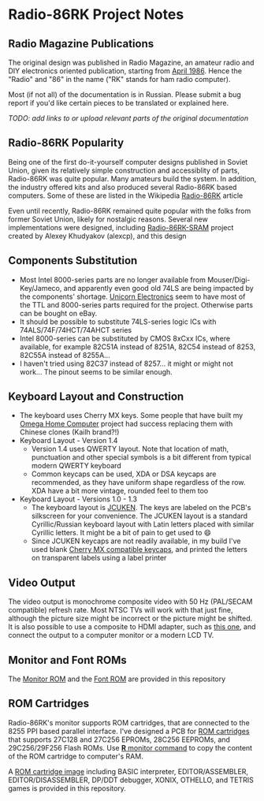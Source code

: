 # Radio-86RK Project Notes

## Radio Magazine Publications

The original design was published in Radio Magazine, an amateur radio and DIY electronics oriented publication, starting from [April 1986](http://archive.radio.ru/web/1986/04/027/).
Hence the "Radio" and "86" in the name ("RK" stands for ham radio computer).

Most (if not all) of the documentation is in Russian. Please submit a bug report if you'd like certain pieces to be translated or explained here.

_TODO: add links to or upload relevant parts of the original documentation_

## Radio-86RK Popularity

Being one of the first do-it-yourself computer designs published in Soviet Union, given its relatively simple construction and accessiblity of parts, Radio-86RK was quite popular.
Many amateurs build the system. In addition, the industry offered kits and also produced several Radio-86RK based computers.
Some of these are listed in the Wikipedia [Radio-86RK](https://en.wikipedia.org/wiki/Radio-86RK) article

Even until recently, Radio-86RK remained quite popular with the folks from former Soviet Union, likely for nostalgic reasons.
Several new implementations were designed, including [Radio-86RК-SRAM](http://radio86rk.pbworks.com/w/page/58467718/Radio-86R%D0%9A-SRAM) project created by Alexey Khudyakov (alexcp), and this design

## Components Substitution

* Most Intel 8000-series parts are no longer available from Mouser/Digi-Key/Jameco, and apparently even good old 74LS are being impacted by the components' shortage.
[Unicorn Electronics](https://www.unicornelectronics.com/prod.htm) seem to have most of the TTL and 8000-series parts required for the project. Otherwise parts can be bought on eBay.
* It should be possible to substitute 74LS-series logic ICs with 74ALS/74F/74HCT/74AHCT series
* Intel 8000-series can be substituted by CMOS 8xCxx ICs, where available, for example 82C51A instead of 8251A, 82C54 instead of 8253, 82C55A instead of 8255A...
* I haven't tried using 82C37 instead of 8257... it might or might not work... The pinout seems to be similar enough.

## Keyboard Layout and Construction

* The keyboard uses Cherry MX keys. Some people that have built my [Omega Home Computer](https://github.com/skiselev/omega) project had success replacing them with Chinese clones (Kailh brand?!)
* Keyboard Layout - Version 1.4
  * Version 1.4 uses QWERTY layout. Note that location of math, punctuation and other special symbols is a bit different from typical modern QWERTY keyboard
  * Common keycaps can be used, XDA or DSA keycaps are recommended, as they have uniform shape regardless of the row. XDA have a bit more vintage, rounded feel to them too
* Keyboard Layout - Versions 1.0 - 1.3
  * The keyboard layout is [JCUKEN](https://en.wikipedia.org/wiki/JCUKEN). The keys are labeled on the PCB's silkscreen for your convenience. The JCUKEN layout is a standard Cyrillic/Russian keyboard layout with Latin letters placed with similar Cyrillic letters. It might be a bit of pain to get used to :smile:
  * Since JCUKEN keycaps are not readily available, in my build I've used blank [Cherry MX compatible keycaps](https://www.amazon.com/dp/B07GP29DQF/), and printed the letters on transparent labels using a label printer

## Video Output

The video output is monochrome composite video with 50 Hz (PAL/SECAM compatible) refresh rate.
Most NTSC TVs will work with that just fine, although the picture size might be incorrect or the picture might be shifted.
It is also possible to use a composite to HDMI adapter, such as [this one](https://www.amazon.com/gp/product/B01L8GG6PW/), and connect the output to a computer monitor or a modern LCD TV.

## Monitor and Font ROMs

The [Monitor ROM](https://github.com/skiselev/radio-86rk/blob/master/Software/radio-86rk-monitor-video-attr.bin) and the [Font ROM](https://github.com/skiselev/radio-86rk/blob/master/Software/radio-86rk-font.bin) are provided in this repository

## ROM Cartridges

Radio-86RK's monitor supports ROM cartridges, that are connected to the 8255 PPI based parallel interface.
I've designed a PCB for [ROM cartridges](https://github.com/skiselev/radio-86rk-rom) that supports 27C128 and 27C256 EPROMs, 28C256 EEPROMs, and 29C256/29F256 Flash ROMs.
Use [**R** monitor command](https://github.com/skiselev/radio-86rk#monitor) to copy the content of the ROM cartridge to computer's RAM.

A [ROM cartridge image](https://github.com/skiselev/radio-86rk/blob/master/Software/rom_disk.bin) including BASIC interpreter, EDITOR/ASSEMBLER, EDITOR/DISASSEMBLER, DP/DDT debugger, XONIX, OTHELLO, and TETRIS games is provided in this repository.

